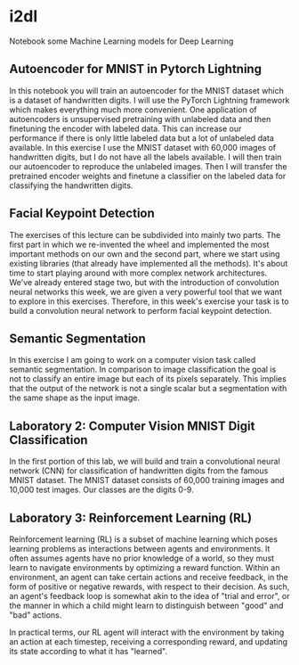 # i2dl
Notebook some Machine Learning models for Deep Learning

## Autoencoder for MNIST in Pytorch Lightning
In this notebook you will train an autoencoder for the MNIST dataset which is a dataset of handwritten digits.
I will use the PyTorch Lightning framework which makes everything much more convenient.
One application of autoencoders is unsupervised pretraining with unlabeled data and then finetuning the encoder with labeled data. This can increase our performance if there is only little labeled data but a lot of unlabeled data available.
In this exercise I use the MNIST dataset with 60,000 images of handwritten digits, but I do not have all the labels available.
I will then train our autoencoder to reproduce the unlabeled images.
Then I will transfer the pretrained encoder weights and finetune a classifier on the labeled data for classifying the handwritten digits.
## Facial Keypoint Detection
The exercises of this lecture can be subdivided into mainly two parts. The first part in which we re-invented the wheel and implemented the most important methods on our own and the second part, where we start using existing libraries (that already have implemented all the methods). It's about time to start playing around with more complex network architectures.
We've already entered stage two, but with the introduction of convolution neural networks this week, we are given a very powerful tool that we want to explore in this exercises. Therefore, in this week's exercise your task is to build a convolution neural network to perform facial keypoint detection.
## Semantic Segmentation
In this exercise I am going to work on a computer vision task called semantic segmentation. In comparison to image classification the goal is not to classify an entire image but each of its pixels separately. This implies that the output of the network is not a single scalar but a segmentation with the same shape as the input image.
## Laboratory 2: Computer Vision MNIST Digit Classification
In the first portion of this lab, we will build and train a convolutional neural network (CNN) for classification of handwritten digits from the famous MNIST dataset. The MNIST dataset consists of 60,000 training images and 10,000 test images. Our classes are the digits 0-9.
### 
## Laboratory 3: Reinforcement Learning (RL)
Reinforcement learning (RL) is a subset of machine learning which poses learning problems as interactions between agents and environments. It often assumes agents have no prior knowledge of a world, so they must learn to navigate environments by optimizing a reward function. Within an environment, an agent can take certain actions and receive feedback, in the form of positive or negative rewards, with respect to their decision. As such, an agent's feedback loop is somewhat akin to the idea of "trial and error", or the manner in which a child might learn to distinguish between "good" and "bad" actions.

In practical terms, our RL agent will interact with the environment by taking an action at each timestep, receiving a corresponding reward, and updating its state according to what it has "learned". 
